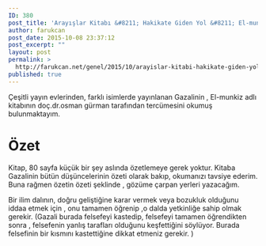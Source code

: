 ```yaml
---
ID: 380
post_title: 'Arayışlar Kitabı &#8211; Hakikate Giden Yol &#8211; El-munkizü mineddalal'
author: farukcan
post_date: 2015-10-08 23:37:12
post_excerpt: ""
layout: post
permalink: >
  http://farukcan.net/genel/2015/10/arayislar-kitabi-hakikate-giden-yol-el-munkizu-mineddalal/
published: true
---
```

Çeşitli yayın evlerinden, farklı isimlerde yayınlanan Gazalinin , El-munkiz adlı kitabının doç.dr.osman gürman tarafından tercümesini okumuş bulunmaktayım.
<h1>Özet</h1>
Kitap, 80 sayfa küçük bir şey aslında özetlemeye gerek yoktur. Kitaba Gazalinin bütün düşüncelerinin özeti olarak bakıp, okumanızı tavsiye ederim. Buna rağmen özetin özeti şeklinde , gözüme çarpan yerleri yazacağım.

Bir ilim dalının, doğru geliştiğine karar vermek veya bozukluk olduğunu iddaa etmek için , onu tamamen öğrenip ,o dalda yetkinliğe sahip olmak gerekir. (Gazali burada felsefeyi kastedip, felsefeyi tamamen öğrendikten sonra , felsefenin yanlış tarafları olduğunu keşfettiğini söylüyor. Burada felsefinin bir kısmını kastettiğine dikkat etmeniz gerekir. )